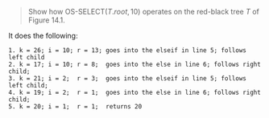 > Show how $\text{OS-SELECT}(T.root, 10)$ operates on the red-black tree $T$
> of Figure 14.1.

It does the following:

```plain
1. k = 26; i = 10; r = 13; goes into the elseif in line 5; follows left child
2. k = 17; i = 10; r = 8;  goes into the else in line 6; follows right child;
3. k = 21; i = 2;  r = 3;  goes into the elseif in line 5; follows left child;
4. k = 19; i = 2;  r = 1;  goes into the else in line 6; follows right child;
5. k = 20; i = 1;  r = 1;  returns 20
```

